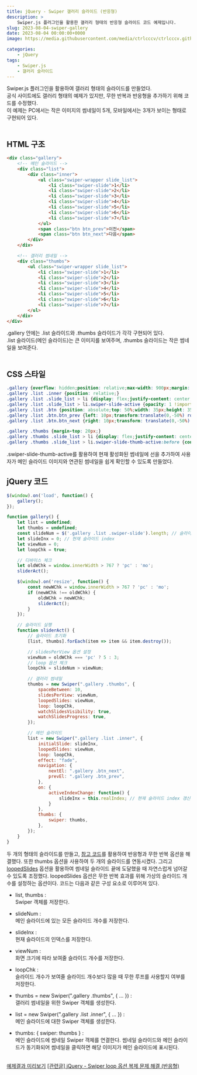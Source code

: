 ```yaml
---
title: jQuery - Swiper 갤러리 슬라이드 (반응형)
description: >  
    Swiper.js 플러그인을 활용한 갤러리 형태의 반응형 슬라이드 코드 예제입니다.
slug: 2023-08-04-swiper-gallery
date: 2023-08-04 00:00:00+0000
image: https://media.githubusercontent.com/media/ctrlcccv/ctrlcccv.github.io/master/assets/img/post/swiper-gallery.webp

categories:
    - jQuery
tags:
    - Swiper.js
    - 갤러리 슬라이드
---
```

Swiper.js 플러그인을 활용하여 갤러리 형태의 슬라이드를 만들었다.  
공식 사이트에도 갤러리 형태의 예제가 있지만, 무한 반복과 반응형을 추가하기 위해 코드를 수정했다.  
이 예제는 PC에서는 작은 이미지의 썸네일이 5개, 모바일에서는 3개가 보이는 형태로 구현되어 있다.  
<br>

## HTML 구조
```html
<div class="gallery">
    <!-- 메인 슬라이드 -->
    <div class="list">
        <div class="inner">
            <ul class="swiper-wrapper slide_list">
                <li class="swiper-slide">1</li>
                <li class="swiper-slide">2</li>
                <li class="swiper-slide">3</li>
                <li class="swiper-slide">4</li>
                <li class="swiper-slide">5</li>
                <li class="swiper-slide">6</li>
                <li class="swiper-slide">7</li>
            </ul>
            <span class="btn btn_prev">이전</span>
            <span class="btn btn_next">다음</span>
        </div>
    </div>

    <!-- 갤러리 썸네일 -->
    <div class="thumbs">
        <ul class="swiper-wrapper slide_list">
            <li class="swiper-slide">1</li>
            <li class="swiper-slide">2</li>
            <li class="swiper-slide">3</li>
            <li class="swiper-slide">4</li>
            <li class="swiper-slide">5</li>
            <li class="swiper-slide">6</li>
            <li class="swiper-slide">7</li>
        </ul>
    </div>
</div>
```
.gallery 안에는 .list 슬라이드와 .thumbs 슬라이드가 각각 구현되어 있다.  
.list 슬라이드(메인 슬라이드)는 큰 이미지를 보여주며, .thumbs 슬라이드는 작은 썸네일을 보여준다.  
<br>

## CSS 스타일
```css
.gallery {overflow: hidden;position: relative;max-width: 900px;margin: 40px auto 0;}
.gallery .list .inner {position: relative;}
.gallery .list .slide_list > li {display: flex;justify-content: center;align-items: center;height:300px;background: #8ab4f8;font-size: 48px;opacity: 0 !important;}
.gallery .list .slide_list > li.swiper-slide-active {opacity: 1 !important;} 
.gallery .list .btn {position: absolute;top: 50%;width: 35px;height: 35px;background:url('images/arrow.png') center center no-repeat;background-size: contain;text-indent: -999em;z-index: 1;}
.gallery .list .btn.btn_prev {left: 10px;transform:translate(0,-50%) rotateY(180deg);}
.gallery .list .btn.btn_next {right: 10px;transform: translate(0,-50%) ;}

.gallery .thumbs {margin-top: 20px;}
.gallery .thumbs .slide_list > li {display: flex;justify-content: center;align-items: center;position: relative;height:100px;background: #ddd;background: #8ab4f8;font-size: 24px;cursor: pointer;}
.gallery .thumbs .slide_list > li.swiper-slide-thumb-active:before {content:'';position: absolute;top: 0;right: 0;bottom: 0;left: 0;border: 4px solid #000;z-index: 1;}
```
.swiper-slide-thumb-active를 활용하여 현재 활성화된 썸네일에 선을 추가하여 사용자가 메인 슬라이드 이미지와 연관된 썸네일을 쉽게 확인할 수 있도록 만들었다.

<script async src="https://pagead2.googlesyndication.com/pagead/js/adsbygoogle.js?client=ca-pub-8535540836842352" crossorigin="anonymous"></script>
<ins class="adsbygoogle"
     style="display:block; text-align:center;"
     data-ad-layout="in-article"
     data-ad-format="fluid"
     data-ad-client="ca-pub-8535540836842352"
     data-ad-slot="2974559225"></ins>
<script>
     (adsbygoogle = window.adsbygoogle || []).push({});
</script>

## jQuery 코드
```js
$(window).on('load', function() {
    gallery();
});

function gallery() {
    let list = undefined;
    let thumbs = undefined;
    const slideNum = $('.gallery .list .swiper-slide').length; // 슬라이드 총 개수
    let slideInx = 0; // 현재 슬라이드 index
    let viewNum = 0;
    let loopChk = true;

    // 디바이스 체크
    let oldWChk = window.innerWidth > 767 ? 'pc' : 'mo';
    sliderAct();

    $(window).on('resize', function() {
        const newWChk = window.innerWidth > 767 ? 'pc' : 'mo';
        if (newWChk !== oldWChk) {
            oldWChk = newWChk;
            sliderAct();
        }
    });

    // 슬라이드 실행
    function sliderAct() {
        // 슬라이드 초기화
        [list, thumbs].forEach(item => item && item.destroy());

        // slidesPerView 옵션 설정
        viewNum = oldWChk === 'pc' ? 5 : 3;
        // loop 옵션 체크
        loopChk = slideNum > viewNum;

        // 갤러리 썸네일
        thumbs = new Swiper(".gallery .thumbs", {
            spaceBetween: 10,
            slidesPerView: viewNum,
            loopedSlides: viewNum,
            loop: loopChk,
            watchSlidesVisibility: true,
            watchSlidesProgress: true,
        });

        // 메인 슬라이드
        list = new Swiper(".gallery .list .inner", {
            initialSlide: slideInx,
            loopedSlides: viewNum,
            loop: loopChk,
            effect: "fade",
            navigation: {
                nextEl: ".gallery .btn_next",
                prevEl: ".gallery .btn_prev",
            },
            on: {
                activeIndexChange: function() {
                    slideInx = this.realIndex; // 현재 슬라이드 index 갱신
                }
            },
            thumbs: {
                swiper: thumbs,
            },
        });
    }
}
```
두 개의 형태의 슬라이드를 만들고, [참고 코드](https://ctrlcccv.github.io/code/2023-01-31-swiper-loop/)를 활용하여 반응형과 무한 반복 옵션을 해결했다. 또한 thumbs 옵션을 사용하여 두 개의 슬라이드를 연동시켰다. 그리고 [loopedSlides](https://swiperjs.com/swiper-api#param-loopedSlides) 옵션을 활용하여 썸네일 슬라이드 끝에 도달했을 때 자연스럽게 넘어갈 수 있도록 조정했다. loopedSlides 옵션은 무한 반복 효과를 위해 가상의 슬라이드 개수를 설정하는 옵션이다. 
코드는 다음과 같은 구성 요소로 이루어져 있다.  

* list, thumbs :   
Swiper 객체를 저장한다.  

* slideNum :   
메인 슬라이드에 있는 모든 슬라이드 개수를 저장한다.  

* slideInx :   
현재 슬라이드의 인덱스를 저장한다.  

* viewNum :   
화면 크기에 따라 보여줄 슬라이드 개수를 저장한다.  

* loopChk :   
슬라이드 개수가 보여줄 슬라이드 개수보다 많을 때 무한 루프를 사용할지 여부를 저장한다.  

* thumbs = new Swiper(".gallery .thumbs", { ... }) :  
갤러리 썸네일을 위한 Swiper 객체를 생성한다.  

* list = new Swiper(".gallery .list .inner", { ... }) :  
메인 슬라이드에 대한 Swiper 객체를 생성한다.  

* thumbs: { swiper: thumbs } :   
메인 슬라이드에 썸네일 Swiper 객체를 연결한다. 썸네일 슬라이드와 메인 슬라이드가 동기화되어 썸네일을 클릭하면 해당 이미지가 메인 슬라이드에 표시된다.   

<br>

<div class="btn_wrap">
    <a target="_blank" href="https://ctrlcccv.github.io/ctrlcccv-demo/2023-08-04-swiper-gallery/">예제결과 미리보기</a>
    <a href="https://ctrlcccv.github.io/code/2023-01-31-swiper-loop/">[관련글] jQuery - Swiper loop 옵션 복제 문제 해결 (반응형)</a>
</div>

